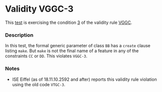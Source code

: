 # Validity VGGC-3

This [test](.) is exercising the condition [3](../Readme.md) of the validity rule [VGGC](../../vggc/Readme.md).

### Description

In this test, the formal generic parameter of class `BB` has a `create` clause listing `make`. But `make` is not the final name of a feature in any of the constraints `CC` or `DD`. This violates `VGGC-3`.

### Notes

* ISE Eiffel (as of 18.11.10.2592 and after) reports this validity rule violation using the old code `VTGC-3`.
